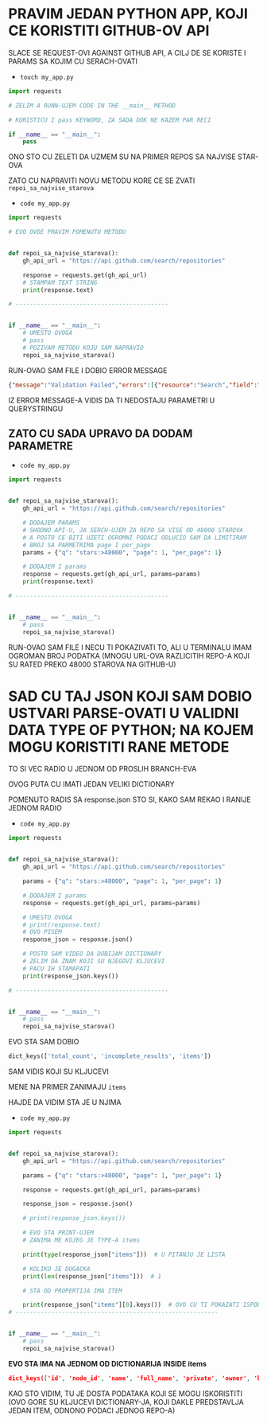 # PRAVIM JEDAN PYTHON APP, KOJI CE KORISTITI GITHUB-OV API

SLACE SE REQUEST-OVI AGAINST GITHUB API, A CILJ DE SE KORISTE I PARAMS SA KOJIM CU SERACH-OVATI

- `touch my_app.py`

```py
import requests

# ZELIM A RUNN-UJEM CODE IN THE __main__ METHOD

# KORISTICU I pass KEYWORD, ZA SADA DOK NE KAZEM PAR RECI

if __name__ == "__main__":
    pass

```

ONO STO CU ZELETI DA UZMEM SU NA PRIMER REPOS SA NAJVISE STAR-OVA

ZATO CU NAPRAVITI NOVU METODU KORE CE SE ZVATI `repoi_sa_najvise_starova`

- `code my_app.py`

```py
import requests

# EVO OVDE PRAVIM POMENUTU METODU


def repoi_sa_najvise_starova():
    gh_api_url = "https://api.github.com/search/repositories"

    response = requests.get(gh_api_url)
    # STAMPAM TEXT STRING
    print(response.text)

# -------------------------------------------


if __name__ == "__main__":
    # UMESTO OVOGA
    # pass
    # POZIVAM METODU KOJU SAM NAPRAVIO
    repoi_sa_najvise_starova()

```

RUN-OVAO SAM FILE I DOBIO ERROR MESSAGE

```json
{"message":"Validation Failed","errors":[{"resource":"Search","field":"q","code":"missing"}],"documentation_url":"https://docs.github.com/v3/search"}
```

IZ ERROR MESSAGE-A VIDIS DA TI NEDOSTAJU PARAMETRI U QUERYSTRINGU

## ZATO CU SADA UPRAVO DA DODAM PARAMETRE

- `code my_app.py`

```py
import requests


def repoi_sa_najvise_starova():
    gh_api_url = "https://api.github.com/search/repositories"

    # DODAJEM PARAMS
    # SHODNO API-U, JA SERCH-UJEM ZA REPO SA VISE OD 48000 STAROVA
    # A POSTO CE BITI UZETI OGROMNI PODACI ODLUCIO SAM DA LIMITIRAM
    # BROJ SA PARMETRIMA page I per_page
    params = {"q": "stars:>48000", "page": 1, "per_page": 1}

    # DODAJEM I params
    response = requests.get(gh_api_url, params=params)
    print(response.text)

# -------------------------------------------


if __name__ == "__main__":
    # pass
    repoi_sa_najvise_starova()

```

RUN-OVAO SAM FILE I NECU TI POKAZIVATI TO, ALI U TERMINALU IMAM OGROMAN BROJ PODATKA (MNOGU URL-OVA RAZLICITIH REPO-A KOJI SU RATED PREKO 48000 STAROVA NA GITHUB-U)

# SAD CU TAJ JSON KOJI SAM DOBIO USTVARI PARSE-OVATI U VALIDNI DATA TYPE OF PYTHON; NA KOJEM MOGU KORISTITI RANE METODE

TO SI VEC RADIO U JEDNOM OD PROSLIH BRANCH-EVA

OVOG PUTA CU IMATI JEDAN VELIKI DICTIONARY

POMENUTO RADIS SA response.json STO SI, KAKO SAM REKAO I RANIJE JEDNOM RADIO

- `code my_app.py`

```py
import requests


def repoi_sa_najvise_starova():
    gh_api_url = "https://api.github.com/search/repositories"

    params = {"q": "stars:>48000", "page": 1, "per_page": 1}

    # DODAJEM I params
    response = requests.get(gh_api_url, params=params)

    # UMESTO OVOGA
    # print(response.text)
    # OVO PISEM
    response_json = response.json()

    # POSTO SAM VIDEO DA DOBIJAM DICTIONARY
    # ZELIM DA ZNAM KOJI SU NJEGOVI KLJUCEVI
    # PACU IH STAMAPATI
    print(response_json.keys())

# -------------------------------------------


if __name__ == "__main__":
    # pass
    repoi_sa_najvise_starova()

```

EVO STA SAM DOBIO

```py
dict_keys(['total_count', 'incomplete_results', 'items'])
```

SAM VIDIS KOJI SU KLJUCEVI

MENE NA PRIMER ZANIMAJU `items`

HAJDE DA VIDIM STA JE U NJIMA

- `code my_app.py`

```py
import requests


def repoi_sa_najvise_starova():
    gh_api_url = "https://api.github.com/search/repositories"

    params = {"q": "stars:>48000", "page": 1, "per_page": 1}

    response = requests.get(gh_api_url, params=params)

    response_json = response.json()

    # print(response_json.keys())

    # EVO STA PRINT-UJEM
    # ZANIMA ME KOJEG JE TYPE-A items

    print(type(response_json["items"]))  # U PITANJU JE LISTA

    # KOLIKO JE DUGACKA
    print(len(response_json["items"]))  # 1

    # STA OD PROPERTIJA IMA ITEM

    print(response_json["items"][0].keys())  # OVO CU TI POKAZATI ISPOD
# ---------------------------------------------------------


if __name__ == "__main__":
    # pass
    repoi_sa_najvise_starova()

```

**EVO STA IMA NA JEDNOM OD DICTIONARIJA INSIDE items**

```json
dict_keys(['id', 'node_id', 'name', 'full_name', 'private', 'owner', 'html_url', 'description', 'fork', 'url', 'forks_url', 'keys_url', 'collaborators_url', 'teams_url', 'hooks_url', 'issue_events_url', 'events_url', 'assignees_url', 'branches_url', 'tags_url', 'blobs_url', 'git_tags_url', 'git_refs_url', 'trees_url', 'statuses_url', 'languages_url', 'stargazers_url', 'contributors_url', 'subscribers_url', 'subscription_url', 'commits_url', 'git_commits_url', 'comments_url', 'issue_comment_url', 'contents_url', 'compare_url', 'merges_url', 'archive_url', 'downloads_url', 'issues_url', 'pulls_url', 'milestones_url', 'notifications_url', 'labels_url', 'releases_url', 'deployments_url', 'created_at', 'updated_at', 'pushed_at', 'git_url', 'ssh_url', 'clone_url', 'svn_url', 'homepage', 'size', 'stargazers_count', 'watchers_count', 'language', 'has_issues', 'has_projects', 'has_downloads', 'has_wiki', 'has_pages', 'forks_count', 'mirror_url', 'archived', 'disabled', 'open_issues_count', 'license', 'forks', 'open_issues', 'watchers', 'default_branch', 'score'])
```

KAO STO VIDIM, TU JE DOSTA PODATAKA KOJI SE MOGU ISKORISTITI (OVO GORE SU KLJUCEVI DICTIONARY-JA, KOJI DAKLE PREDSTAVLJA JEDAN ITEM, ODNONO PODACI JEDNOG REPO-A)


